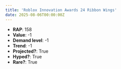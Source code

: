 ```yaml
---
title: 'Roblox Innovation Awards 24 Ribbon Wings'
date: 2025-08-06T00:00:00Z
---
```

- **RAP**: 158
- **Value**: -1
- **Demand level**: -1
- **Trend**: -1
- **Projected?**: True
- **Hyped?**: True
- **Rare?**: True
